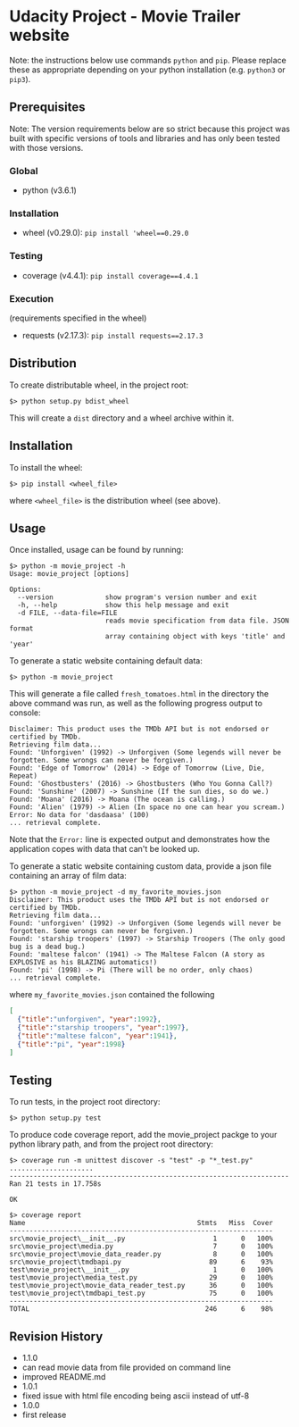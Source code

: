 # Udacity Project - Movie Trailer website

Note: the instructions below use commands ```python``` and ```pip```. Please replace these as appropriate depending on your python installation (e.g. ```python3``` or ```pip3```).

## Prerequisites
Note: The version requirements below are so strict because this project was built with specific versions of tools and libraries and has only been tested with those versions.

### Global
* python (v3.6.1)

### Installation
* wheel (v0.29.0): ```pip install 'wheel==0.29.0```

### Testing
* coverage (v4.4.1): ```pip install coverage==4.4.1```

### Execution
(requirements specified in the wheel)
* requests (v2.17.3): ```pip install requests==2.17.3```

## Distribution
To create distributable wheel, in the project root:
```
$> python setup.py bdist_wheel
```
This will create a ```dist``` directory and a wheel archive within it.

## Installation
To install the wheel:
```
$> pip install <wheel_file>
```
where ```<wheel_file>``` is the distribution wheel (see above).

## Usage
Once installed, usage can be found by running:
```
$> python -m movie_project -h
Usage: movie_project [options]

Options:
  --version             show program's version number and exit
  -h, --help            show this help message and exit
  -d FILE, --data-file=FILE
                        reads movie specification from data file. JSON format
                        array containing object with keys 'title' and 'year'
```

To generate a static website containing default data:
```
$> python -m movie_project
```

This will generate  a file called ```fresh_tomatoes.html``` in the directory the above command was run, as well as the following progress output to console:

```
Disclaimer: This product uses the TMDb API but is not endorsed or certified by TMDb.
Retrieving film data...
Found: 'Unforgiven' (1992) -> Unforgiven (Some legends will never be forgotten. Some wrongs can never be forgiven.)
Found: 'Edge of Tomorrow' (2014) -> Edge of Tomorrow (Live, Die, Repeat)
Found: 'Ghostbusters' (2016) -> Ghostbusters (Who You Gonna Call?)
Found: 'Sunshine' (2007) -> Sunshine (If the sun dies, so do we.)
Found: 'Moana' (2016) -> Moana (The ocean is calling.)
Found: 'Alien' (1979) -> Alien (In space no one can hear you scream.)
Error: No data for 'dasdaasa' (100)
... retrieval complete.
```
Note that the ```Error:``` line is expected output and demonstrates how the application copes with data that can't be looked up.

To generate a static website containing custom data, provide a json file containing an array of film data:

```
$> python -m movie_project -d my_favorite_movies.json
Disclaimer: This product uses the TMDb API but is not endorsed or certified by TMDb.
Retrieving film data...
Found: 'unforgiven' (1992) -> Unforgiven (Some legends will never be forgotten. Some wrongs can never be forgiven.)
Found: 'starship troopers' (1997) -> Starship Troopers (The only good bug is a dead bug.)
Found: 'maltese falcon' (1941) -> The Maltese Falcon (A story as EXPLOSIVE as his BLAZING automatics!)
Found: 'pi' (1998) -> Pi (There will be no order, only chaos)
... retrieval complete.
```

where ```my_favorite_movies.json``` contained the following

```json
[
  {"title":"unforgiven", "year":1992},
  {"title":"starship troopers", "year":1997},
  {"title":"maltese falcon", "year":1941},
  {"title":"pi", "year":1998}
]
```


## Testing
To run tests, in the project root directory:
```
$> python setup.py test
```

To produce code coverage report, add the movie_project packge to your python library path, and from the project root directory:
```
$> coverage run -m unittest discover -s "test" -p "*_test.py"
.....................
----------------------------------------------------------------------
Ran 21 tests in 17.758s

OK

$> coverage report
Name                                           Stmts   Miss  Cover
------------------------------------------------------------------
src\movie_project\__init__.py                      1      0   100%
src\movie_project\media.py                         7      0   100%
src\movie_project\movie_data_reader.py             8      0   100%
src\movie_project\tmdbapi.py                      89      6    93%
test\movie_project\__init__.py                     1      0   100%
test\movie_project\media_test.py                  29      0   100%
test\movie_project\movie_data_reader_test.py      36      0   100%
test\movie_project\tmdbapi_test.py                75      0   100%
------------------------------------------------------------------
TOTAL                                            246      6    98%
```

## Revision History
* 1.1.0
 * can read movie data from file provided on command line
 * improved README.md
* 1.0.1
 * fixed issue with html file encoding being ascii instead of utf-8
* 1.0.0
 * first release
